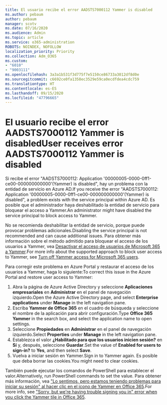 ```yaml
---
title: El usuario recibe el error AADSTS7000112 Yammer is disabled
ms.author: pebaum
author: pebaum
manager: scotv
ms.date: 07/16/2020
ms.audience: Admin
ms.topic: article
ms.service: o365-administration
ROBOTS: NOINDEX, NOFOLLOW
localization_priority: Priority
ms.collection: Adm_O365
ms.custom:
- "6010"
- "9003111"
ms.openlocfilehash: 3a3a1b531f3d775f7e5150ce86733a3012df8d0e
ms.sourcegitcommit: c6692ce0fa1358ec3529e59ca0ecdfdea4cdc759
ms.translationtype: HT
ms.contentlocale: es-ES
ms.lasthandoff: 09/15/2020
ms.locfileid: "47796665"
---
```

# <a name="user-receives-error-aadsts7000112-yammer-is-disabled"></a><span data-ttu-id="de41f-102">El usuario recibe el error AADSTS7000112 Yammer is disabled</span><span class="sxs-lookup"><span data-stu-id="de41f-102">User receives error AADSTS7000112 Yammer is disabled</span></span>

<span data-ttu-id="de41f-103">Si recibe el error "AADSTS7000112: Application '00000005-0000-0ff1-ce00-000000000000'(Yammer) is disabled", hay un problema con la entidad de servicio en Azure AD.</span><span class="sxs-lookup"><span data-stu-id="de41f-103">If you receive the error "AADSTS7000112: Application '00000005-0000-0ff1-ce00-000000000000'(Yammer) is disabled", a problem exists with the service principal within Azure AD.</span></span> <span data-ttu-id="de41f-104">Es posible que el administrador haya deshabilitado la entidad de servicio para bloquear el acceso a Yammer.</span><span class="sxs-lookup"><span data-stu-id="de41f-104">An administrator might have disabled the service principal to block access to Yammer.</span></span>

<span data-ttu-id="de41f-105">No se recomienda deshabilitar la entidad de servicio, porque puede provocar problemas adicionales.</span><span class="sxs-lookup"><span data-stu-id="de41f-105">Disabling the service principal is not recommended and can cause additional issues.</span></span> <span data-ttu-id="de41f-106">Para obtener más información sobre el método admitido para bloquear el acceso de los usuarios a Yammer, vea [Desactivar el acceso de usuarios de Microsoft 365 a Yammer](https://docs.microsoft.com/yammer/manage-yammer-users/turn-off-user-access).</span><span class="sxs-lookup"><span data-stu-id="de41f-106">For more info about the supported approach to block user access to Yammer, see [Turn off Yammer access for Microsoft 365 users](https://docs.microsoft.com/yammer/manage-yammer-users/turn-off-user-access).</span></span>  

<span data-ttu-id="de41f-107">Para corregir este problema en Azure Portal y restaurar el acceso de los usuarios a Yammer, haga lo siguiente:</span><span class="sxs-lookup"><span data-stu-id="de41f-107">To correct this issue in the Azure Portal and restore user access to Yammer:</span></span>

1.  <span data-ttu-id="de41f-108">Abra la página de Azure Active Directory y seleccione **Aplicaciones empresariales** en **Administrar** en el panel de navegación izquierdo.</span><span class="sxs-lookup"><span data-stu-id="de41f-108">Open the Azure Active Directory page, and select **Enterprise applications** under **Manage** in the left navigation pane.</span></span>
3.  <span data-ttu-id="de41f-109">Escriba **Yammer de Office 365** en el cuadro de búsqueda y seleccione el nombre de la aplicación para abrir configuración.</span><span class="sxs-lookup"><span data-stu-id="de41f-109">Type **Office 365 Yammer** in the search box, and select the application name to open settings.</span></span>
4.  <span data-ttu-id="de41f-110">Seleccione **Propiedades** en **Administrar** en el panel de navegación izquierdo.</span><span class="sxs-lookup"><span data-stu-id="de41f-110">Select **Properties** under **Manage** in the left navigation pane.</span></span>
5.  <span data-ttu-id="de41f-111">Establezca el valor **¿Habilitado para que los usuarios inicien sesión?** en **Sí** y, después, seleccione **Guardar**.</span><span class="sxs-lookup"><span data-stu-id="de41f-111">Set the value of **Enabled for users to sign-in?** to **Yes**, and then select **Save**.</span></span>
6.  <span data-ttu-id="de41f-112">Vuelva a iniciar sesión en Yammer.</span><span class="sxs-lookup"><span data-stu-id="de41f-112">Sign in to Yammer again.</span></span> <span data-ttu-id="de41f-113">Es posible que deba borrar las cookies.</span><span class="sxs-lookup"><span data-stu-id="de41f-113">You might need to clear cookies.</span></span>

<span data-ttu-id="de41f-114">También puede ejecutar los comandos de PowerShell para establecer el valor.</span><span class="sxs-lookup"><span data-stu-id="de41f-114">Alternatively, run PowerShell commands to set the value.</span></span> <span data-ttu-id="de41f-115">Para obtener más información, vea ["Lo sentimos, pero estamos teniendo problemas para iniciar su sesión" al hacer clic en el icono de Yammer en Office 365](https://docs.microsoft.com/yammer/troubleshoot-problems/error-when-click-the-yammer-tile-in-office-365).</span><span class="sxs-lookup"><span data-stu-id="de41f-115">For more info, see ["Sorry, but we're having trouble signing you in" error when you click the Yammer tile in Office 365](https://docs.microsoft.com/yammer/troubleshoot-problems/error-when-click-the-yammer-tile-in-office-365).</span></span> 